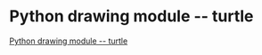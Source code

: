 # Python drawing module -- turtle
[Python drawing module -- turtle](https://aiwithcloud.com/2022/09/19/python_drawing_module____turtle/)